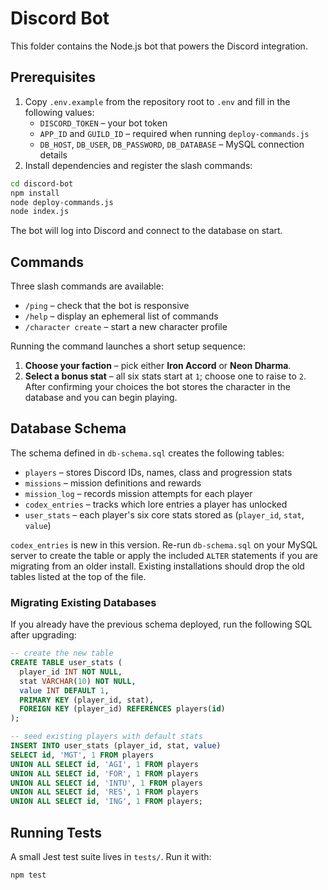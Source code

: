 # Discord Bot

This folder contains the Node.js bot that powers the Discord integration.

## Prerequisites

1. Copy `.env.example` from the repository root to `.env` and fill in the following values:
   - `DISCORD_TOKEN` – your bot token
   - `APP_ID` and `GUILD_ID` – required when running `deploy-commands.js`
   - `DB_HOST`, `DB_USER`, `DB_PASSWORD`, `DB_DATABASE` – MySQL connection details
2. Install dependencies and register the slash commands:

```bash
cd discord-bot
npm install
node deploy-commands.js
node index.js
```

The bot will log into Discord and connect to the database on start.

## Commands

Three slash commands are available:

- `/ping` – check that the bot is responsive
- `/help` – display an ephemeral list of commands
- `/character create` – start a new character profile

Running the command launches a short setup sequence:
1. **Choose your faction** – pick either **Iron Accord** or **Neon Dharma**.
2. **Select a bonus stat** – all six stats start at `1`; choose one to raise to `2`.
After confirming your choices the bot stores the character in the database and you can begin playing.

## Database Schema

The schema defined in `db-schema.sql` creates the following tables:

- `players` – stores Discord IDs, names, class and progression stats
- `missions` – mission definitions and rewards
- `mission_log` – records mission attempts for each player
- `codex_entries` – tracks which lore entries a player has unlocked
- `user_stats` – each player's six core stats stored as (`player_id`, `stat`, `value`)

`codex_entries` is new in this version. Re-run `db-schema.sql` on your MySQL server to create the table or apply the included `ALTER` statements if you are migrating from an older install. Existing installations should drop the old tables listed at the top of the file.

### Migrating Existing Databases

If you already have the previous schema deployed, run the following SQL after upgrading:

```sql
-- create the new table
CREATE TABLE user_stats (
  player_id INT NOT NULL,
  stat VARCHAR(10) NOT NULL,
  value INT DEFAULT 1,
  PRIMARY KEY (player_id, stat),
  FOREIGN KEY (player_id) REFERENCES players(id)
);

-- seed existing players with default stats
INSERT INTO user_stats (player_id, stat, value)
SELECT id, 'MGT', 1 FROM players
UNION ALL SELECT id, 'AGI', 1 FROM players
UNION ALL SELECT id, 'FOR', 1 FROM players
UNION ALL SELECT id, 'INTU', 1 FROM players
UNION ALL SELECT id, 'RES', 1 FROM players
UNION ALL SELECT id, 'ING', 1 FROM players;
```

## Running Tests

A small Jest test suite lives in `tests/`. Run it with:

```bash
npm test
```

